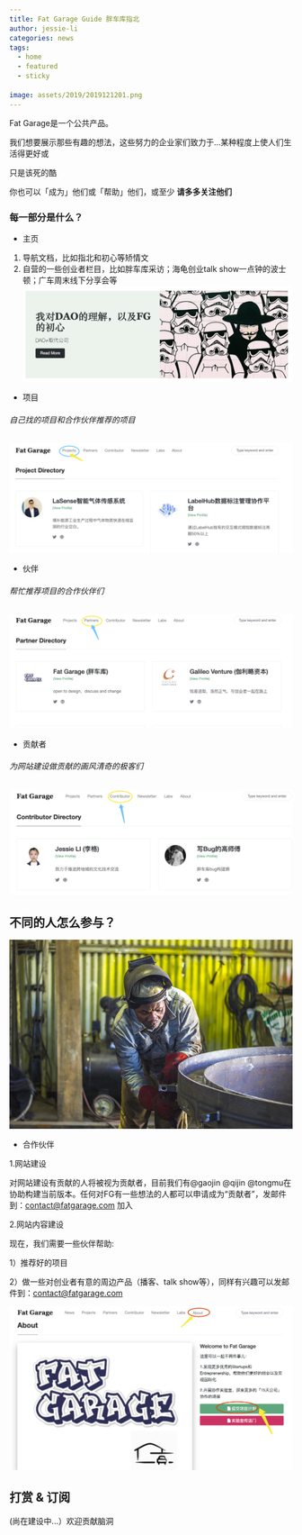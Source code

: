 ```yaml
---
title: Fat Garage Guide 胖车库指北
author: jessie-li
categories: news
tags:
  - home
  - featured
  - sticky

image: assets/2019/2019121201.png
---
```

Fat Garage是一个公共产品。

我们想要展示那些有趣的想法，这些努力的企业家们致力于…某种程度上使人们生活得更好或

只是该死的酷

你也可以「成为」他们或「帮助」他们，或至少 **请多多关注他们**

### 每一部分是什么？
* 主页
1. 导航文档，比如指北和初心等矫情文 
2. 自营的一些创业者栏目，比如胖车库采访；海龟创业talk show一点钟的波士顿；广车周末线下分享会等
![walking](/assets/2019/2019121202.png)
* 项目

###### 自己找的项目和合作伙伴推荐的项目
![walking](/assets/2019/2019121203.png)
* 伙伴
###### 帮忙推荐项目的合作伙伴们
![walking](/assets/2019/2019121204.png)
* 贡献者
###### 为网站建设做贡献的画风清奇的极客们
![walking](/assets/2019/2019121205.png)
## 不同的人怎么参与？
![walking](/assets/2019/2019121206.png)


* 合作伙伴

1.网站建设

对网站建设有贡献的人将被视为贡献者，目前我们有@gaojin @qijin @tongmu在协助构建当前版本。任何对FG有一些想法的人都可以申请成为“贡献者”，发邮件到：contact@fatgarage.com 加入

2.网站内容建设

现在，我们需要一些伙伴帮助:

1）推荐好的项目

2）做一些对创业者有意的周边产品（播客、talk show等），同样有兴趣可以发邮件到：contact@fatgarage.com


![walking](/assets/2019/2019121207.png)
## 打赏 & 订阅
(尚在建设中...）欢迎贡献脑洞

